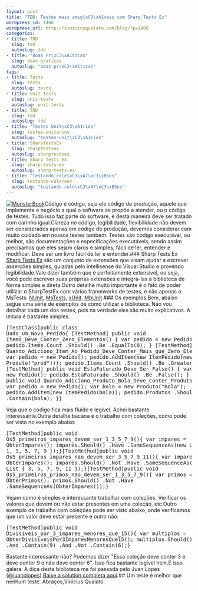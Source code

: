 ```yaml
--- 
layout: post
title: "TDD: Testes mais amig\xC3\xA1veis com Sharp Tests Ex"
wordpress_id: 1406
wordpress_url: http://viniciusquaiato.com/blog/?p=1406
categories: 
- title: TDD
  slug: tdd
  autoslug: tdd
- title: "Boas Pr\xC3\xA1ticas"
  slug: boas-praticas
  autoslug: "boas-pr\xC3\xA1ticas"
tags: 
- title: Tests
  slug: tests
  autoslug: tests
- title: Unit Tests
  slug: unit-tests
  autoslug: unit-tests
- title: TDD
  slug: tdd
  autoslug: tdd
- title: "Testes Unit\xC3\xA1rios"
  slug: testes-unitarios
  autoslug: "testes-unit\xC3\xA1rios"
- title: SharpTestsEx
  slug: sharptestsex
  autoslug: sharptestsex
- title: Sharp Tests Ex
  slug: sharp-tests-ex
  autoslug: sharp-tests-ex
- title: "Testando cole\xC3\xA7\xC3\xB5es"
  slug: testando-colecoes
  autoslug: "testando-cole\xC3\xA7\xC3\xB5es"
---
```

[![](http://viniciusquaiato.com/blog/wp-content/uploads/2010/07/MonsterBook.jpg "MonsterBook")](http://viniciusquaiato.com/blog/wp-content/uploads/2010/07/MonsterBook.jpg)Código é código, seja ele código de produção, aquele que implementa o negócio a qual o software se propõe a atender, ou o código de testes. Tudo isso faz parte do software, e desta maneira deve ser tratado com carinho igual.Clareza no código, legibilidade, flexibilidade não devem ser considerados apenas em código de produção, devemos considerar com muito cuidado em nossos testes também. Testes são código executável, ou melhor, são documentações e especificações executáveis, sendo assim precisamos que eles sejam claros e simples, fácil de ler, entender e modificar. Deve ser um livro fácil de ler e entender.### Sharp Tests Ex
[Sharp Tests Ex](http://sharptestex.codeplex.com/) são um conjunto de extensões que visam ajudar a escrever asserções simples, guiadas pelo intellisense do Visual Studio e provendo legibilidade.Vale dizer também que é perfeitamente extensível, ou seja, você pode escrever suas próprias extensões e integrá-las à biblioteca de forma simples e direta.Outro detalhe muito importante é o fato de poder utilizar o SharpTestEx com vários frameworks de testes, e não apenas o MsTests: [NUnit](http://www.nunit.org/), [MsTests](http://msdn.microsoft.com/en-us/library/ms243147(VS.80).aspx), [xUnit](http://xunit.codeplex.com/), [MbUnit](http://www.mbunit.com/).### Os exemplos
Bem, abaixo segue uma série de exemplos de como utilizar a biblioteca. Não vou detalhar cada um dos testes, pois na verdade eles são muito explicativos. A leitura é bastante simples.<pre lang="csharp" line="1">[TestClass]public class Dado_Um_Novo_Pedido{    [TestMethod]    public void Items_Deve_Conter_Zero_Elementos()    {        var pedido = new Pedido();        pedido.Items.Count            .Should()            .Be            .EqualTo(0);    }    [TestMethod]    public void Quando_Adiciono_Item_Ao_Pedido_Deve_Conter_Mais_que_Zero_Elementos()    {        var pedido = new Pedido();        pedido.AddItem(new ItemPedido(new Produto("prod")));        pedido.Items.Count            .Should()            .Be            .GreaterThan(0);    }    [TestMethod]    public void EstaFaturado_Deve_Ser_Falso()    {        var pedido = new Pedido();        pedido.EstaFaturado            .Should()            .Be            .False();    }    [TestMethod]    public void Quando_Adiciono_Produto_Bola_Deve_Conter_Produto_Bola()    {        var pedido = new Pedido();        var bola = new Produto("Bola");        pedido.AddItem(new ItemPedido(bola));        pedido.Produtos            .Should()            .Contain(bola);    }}</pre>Veja que o código fica mais fluido e legível. Achei bastante interessante.Outra detalhe bacana é o trabalho com coleções, como pode ser visto no exemplo abaixo:<pre lang="csharp" line="1">[TestMethod]public void Os5_primeiros_impares_devem_ser_1_3_5_7_9(){    var impares = ObterImpares();    impares.Should()        .Have        .SameSequenceAs(new List<int> { 1, 3, 5, 7, 9 });}[TestMethod]public void Os5_primeiros_impares_nao_devem_ser_3_5_7_9_11(){    var impares = ObterImpares();    impares.Should()        .Not        .Have        .SameSequenceAs(new List<int> { 3, 5, 7, 9, 11 });}[TestMethod]public void Os5_primeiros_primos_nao_devem_ser_1_3_5_7_9(){    var primos = ObterPrimos();    primos.Should()        .Not        .Have        .SameSequenceAs(ObterImpares());}</int></int></pre>Vejam como é simples e interessante trabalhar com coleções. Verificar os valores que devem ou não estar presentes em uma coleção, etc.Outro exemplo de trabalho com coleções pode ser visto abaixo, onde verificamos que um valor deve estar presente e outro não:<pre lang="csharp" line="1">[TestMethod]public void Divisiveis_por_3_impares_menores_que_15(){    var multiplos = ObterDivisiveisPor3ImparesMenoresQue15();    multiplos.Should()        .Contain(3)        .And        .Contain(9)        .And        .Not        .Contain(6);}</pre>Bastante interessante não? Podemos dizer "Essa coleção deve conter 3 e deve conter 9 e não deve conter 6". Isso fica bastante legível hein.É isso galera. A dica desta biblioteca me foi passada pelo Juan Lopes ([@juanplopes](http://twitter.com/juanplopes)).[Baixe a solution completa aqui](http://viniciusquaiato.com/files/codesamples/TDD/TDDWithSharpTestsEx.zip).## Um teste é melhor que nenhum teste.
Abraços,Vinicius Quaiato.
